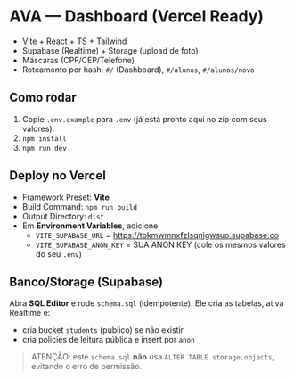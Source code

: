 
# AVA — Dashboard (Vercel Ready)

- Vite + React + TS + Tailwind
- Supabase (Realtime) + Storage (upload de foto)
- Máscaras (CPF/CEP/Telefone)
- Roteamento por hash: `#/` (Dashboard), `#/alunos`, `#/alunos/novo`

## Como rodar
1. Copie `.env.example` para `.env` (já está pronto aqui no zip com seus valores).
2. `npm install`
3. `npm run dev`

## Deploy no Vercel
- Framework Preset: **Vite**
- Build Command: `npm run build`
- Output Directory: `dist`
- Em **Environment Variables**, adicione:
  - `VITE_SUPABASE_URL` = https://tbkmwmnxfzlsqnjgwsuo.supabase.co
  - `VITE_SUPABASE_ANON_KEY` = SUA ANON KEY
  (cole os mesmos valores do seu `.env`)

## Banco/Storage (Supabase)
Abra **SQL Editor** e rode `schema.sql` (idempotente). Ele cria as tabelas, ativa Realtime e:
- cria bucket `students` (público) se não existir
- cria policies de leitura pública e insert por `anon`

> ATENÇÃO: este `schema.sql` **não** usa `ALTER TABLE storage.objects`, evitando o erro de permissão.
